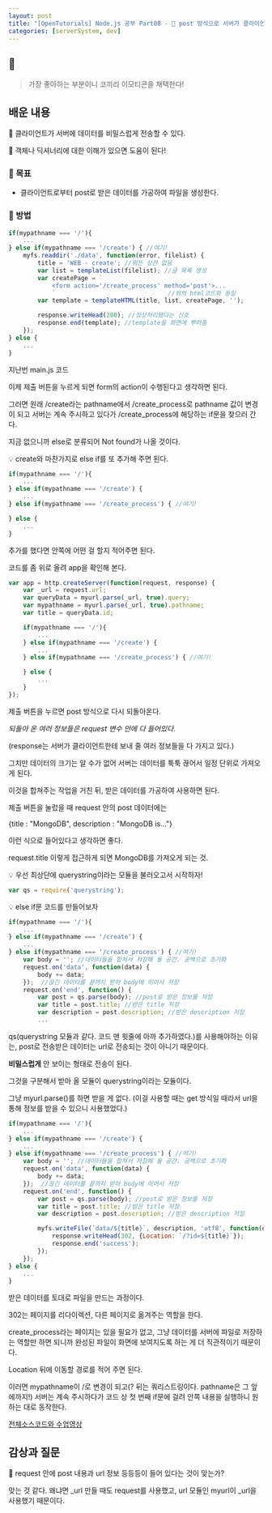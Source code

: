 ```yaml
---
layout: post
title: "[OpenTutorials] Node.js 공부 Part08 - 🐘 post 방식으로 서버가 클라이언트로부터 받은 데이터를 처리하기! / 여기 정말 재밌다!"
categories: [serverSystem, dev]
---
```


## 🐘

> 가장 좋아하는 부분이니 코끼리 이모티콘을 채택한다!

## 배운 내용

🐘 클라이언트가 서버에 데이터를 비밀스럽게 전송할 수 있다.

🐘 객체나 딕셔너리에 대한 이해가 있으면 도움이 된다!

### 🐘 목표

- 클라이언트로부터 post로 받은 데이터를 가공하여 파일을 생성한다.

### 🐘 방법

```js
if(mypathname === '/'){
    ...
} else if(mypathname === '/create') { //여기!
    myfs.readdir('./data', function(error, filelist) {
        title = 'WEB - create'; //뭐든 상관 없음
        var list = templateList(filelist); //글 목록 생성
        var createPage = `
            <form action='/create_process' method='post'>...
            `                               //위의 html코드와 동일
        var template = templateHTML(title, list, createPage, '');

        response.writeHead(200); //정상처리됐다는 신호
        response.end(template); //template을 화면에 뿌려줌
    });
} else {
    ...
}
```

지난번 main.js 코드

이제 제출 버튼을 누르게 되면 form의 action이 수행된다고 생각하면 된다.

그러면 원래 /create라는 pathname에서 /create_process로 pathname 값이 변경이 되고 서버는 계속 주시하고 있다가 /create_process에 해당하는 if문을 찾으러 간다.

지금 없으니까 else로 분류되어 Not found가 나올 것이다.

💡 create와 마찬가지로 else if를 또 추가해 주면 된다.

```js
if(mypathname === '/'){
    ...
} else if(mypathname === '/create') {
    ...
} else if(mypathname === '/create_process') { //여기!

} else {
    ...
}
```

추가를 했다면 안쪽에 어떤 걸 할지 적어주면 된다.

코드를 좀 위로 올려 app을 확인해 본다.

```js
var app = http.createServer(function(request, response) {
    var _url = request.url;
    var queryData = myurl.parse(_url, true).query;
    var mypathname = myurl.parse(_url, true).pathname;
    var title = queryData.id;

    if(mypathname === '/'){
        ...
    } else if(mypathname === '/create') {
        ...
    } else if(mypathname === '/create_process') { //여기!

    } else {
        ...
    }
});
```

제출 버튼을 누르면 post 방식으로 다시 되돌아온다.

*되돌아 온 여러 정보들은 request 변수 안에 다 들어있다.*

(response는 서버가 클라이언트한테 보내 줄 여러 정보들을 다 가지고 있다.)

그치만 데이터의 크기는 알 수가 없어 서버는 데이터를 툭툭 끊어서 일정 단위로 가져오게 된다.

이것을 합쳐주는 작업을 거친 뒤, 받은 데이터를 가공하여 사용하면 된다.

제출 버튼을 눌렀을 때 request 안의 post 데이터에는

{title : "MongoDB", description : "MongoDB is..."}

이런 식으로 들어있다고 생각하면 좋다.

request.title 이렇게 접근하게 되면 MongoDB를 가져오게 되는 것.

💡 우선 최상단에 querystring이라는 모듈을 불러오고서 시작하자!

```js
var qs = require('querystring');
```

💡 else if문 코드를 만들어보자

```js
if(mypathname === '/'){
    ...
} else if(mypathname === '/create') {
    ...
} else if(mypathname === '/create_process') { //여기!
    var body = ''; //데이터들을 합쳐서 저장해 둘 공간. 공백으로 초기화
    request.on('data', function(data) {
        body += data;
    });  //끊긴 데이터를 끝까지 받아 body에 이어서 저장
    request.on('end', function() {
        var post = qs.parse(body); //post로 받은 정보를 저장
        var title = post.title; //받은 title 저장
        var description = post.description; //받은 description 저장
        ...
```

qs(querystring 모듈과 같다. 코드 맨 윗줄에 아까 추가하였다.)를 사용해야하는 이유는, post로 전송받은 데이터는 url로 전송되는 것이 아니기 때문이다.

**비밀스럽게** 안 보이는 형태로 전송이 된다.

그것을 구분해서 받아 올 모듈이 querystring이라는 모듈이다.

그냥 myurl.parse()를 하면 받을 게 없다. (이걸 사용할 때는 get 방식일 때라서 url을 통해 정보를 받을 수 있으니 사용했었다.)

```js
if(mypathname === '/'){
    ...
} else if(mypathname === '/create') {
    ...
} else if(mypathname === '/create_process') { //여기!
    var body = ''; //데이터들을 합쳐서 저장해 둘 공간. 공백으로 초기화
    request.on('data', function(data) {
        body += data;
    });  //끊긴 데이터를 끝까지 받아 body에 이어서 저장
    request.on('end', function() {
        var post = qs.parse(body); //post로 받은 정보를 저장
        var title = post.title; //받은 title 저장
        var description = post.description; //받은 description 저장

        myfs.writeFile(`data/${title}`, description, 'utf8', function(err) {
            response.writeHead(302, {Location: `/?id=${title}`});
            response.end('success');
        });
    });
} else {
    ...
}
```

받은 데이터를 토대로 파일을 만드는 과정이다.

302는 페이지를 리다이렉션, 다른 페이지로 옮겨주는 역할을 한다.

create_process라는 페이지는 있을 필요가 없고, 그냥 데이터를 서버에 파일로 저장하는 역할만 하면 되니까 완성된 파일이 화면에 보여지도록 하는 게 더 직관적이기 때문이다.

Location 뒤에 이동할 경로를 적어 주면 된다.

이러면 mypathname이 /로 변경이 되고(? 뒤는 쿼리스트링이다. pathname은 그 앞에까지!) 서버는 계속 주시하다가 코드 상 첫 번째 if문에 걸려 안쪽 내용을 실행하니 원하는 대로 동작한다.

[전체소스코드와 수업영상](https://opentutorials.org/course/3332/21137)

## 감상과 질문

🐘 request 안에 post 내용과 url 정보 등등등이 들어 있다는 것이 맞는가?

맞는 것 같다. 왜냐면 _url 만들 때도 request를 사용했고, url 모듈인 myurl이 _url을 사용했기 때문이다.